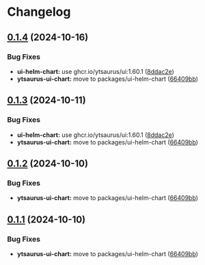 # Changelog

## [0.1.4](https://github.com/ytsaurus/ytsaurus-ui/compare/ytsaurus-ui-chart-v0.1.3...ytsaurus-ui-chart-v0.1.4) (2024-10-16)


### Bug Fixes

* **ui-helm-chart:** use ghcr.io/ytsaurus/ui:1.60.1 ([8ddac2e](https://github.com/ytsaurus/ytsaurus-ui/commit/8ddac2e0687c8862cf84ec8b1d754b3f8773c8b8))
* **ytsaurus-ui-chart:** move to packages/ui-helm-chart ([66409bb](https://github.com/ytsaurus/ytsaurus-ui/commit/66409bb46a6a18f33bbfe8572ab304cdc67d9b15))

## [0.1.3](https://github.com/ytsaurus/ytsaurus-ui/compare/ytsaurus-ui-chart-v0.1.2...ytsaurus-ui-chart-v0.1.3) (2024-10-11)


### Bug Fixes

* **ui-helm-chart:** use ghcr.io/ytsaurus/ui:1.60.1 ([8ddac2e](https://github.com/ytsaurus/ytsaurus-ui/commit/8ddac2e0687c8862cf84ec8b1d754b3f8773c8b8))
* **ytsaurus-ui-chart:** move to packages/ui-helm-chart ([66409bb](https://github.com/ytsaurus/ytsaurus-ui/commit/66409bb46a6a18f33bbfe8572ab304cdc67d9b15))

## [0.1.2](https://github.com/ytsaurus/ytsaurus-ui/compare/ytsaurus-ui-chart-v0.1.1...ytsaurus-ui-chart-v0.1.2) (2024-10-10)


### Bug Fixes

* **ytsaurus-ui-chart:** move to packages/ui-helm-chart ([66409bb](https://github.com/ytsaurus/ytsaurus-ui/commit/66409bb46a6a18f33bbfe8572ab304cdc67d9b15))

## [0.1.1](https://github.com/ytsaurus/ytsaurus-ui/compare/ytsaurus-ui-chart-v0.1.0...ytsaurus-ui-chart-v0.1.1) (2024-10-10)


### Bug Fixes

* **ytsaurus-ui-chart:** move to packages/ui-helm-chart ([66409bb](https://github.com/ytsaurus/ytsaurus-ui/commit/66409bb46a6a18f33bbfe8572ab304cdc67d9b15))
